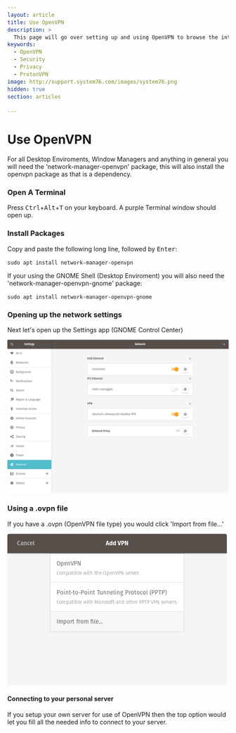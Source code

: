 ```yaml
---
layout: article
title: Use OpenVPN 
description: >
  This page will go over setting up and using OpenVPN to browse the internet more securely in places like airports, cafe shops and more.
keywords:
  - OpenVPN
  - Security
  - Privacy
  - ProtonVPN
image: http://support.system76.com/images/system76.png
hidden: true
section: articles

---
```


# **Use OpenVPN**

For all Desktop Enviroments, Window Managers and anything in general you will need the 'network-manager-openvpn' package, this will also install the openvpn package as that is a dependency.

### Open A Terminal

Press <kbd>Ctrl</kbd>+<kbd>Alt</kbd>+<kbd>T</kbd> on your keyboard.  A purple Terminal window should open up.

### Install Packages

Copy and paste the following long line, followed by <kbd>Enter</kbd>:

```
sudo apt install network-manager-openvpn
```

If your using the GNOME Shell (Desktop Enviroment) you will also need the 'network-manager-openvpn-gnome' package:

```
sudo apt install network-manager-openvpn-gnome
```

### Opening up the network settings

Next let's open up the Settings app (GNOME Control Center)

![GNOME-Control-Center](/images/use-openvpn/GNOME-Control-Center.png)

### Using a .ovpn file

If you have a .ovpn (OpenVPN file type) you would click 'Import from file...'

![VPN-Dialog](/images/use-openvpn/VPN-Dialog.png)

#### **Connecting to your personal server**

If you setup your own server for use of OpenVPN then the top option would let you fill all the needed info to connect to your server.
